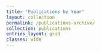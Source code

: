 ```yaml
---
title: "Publications by Year"
layout: collection
permalink: /publications-archive/
collection: publications
entries_layout: grid
classes: wide
---
```

